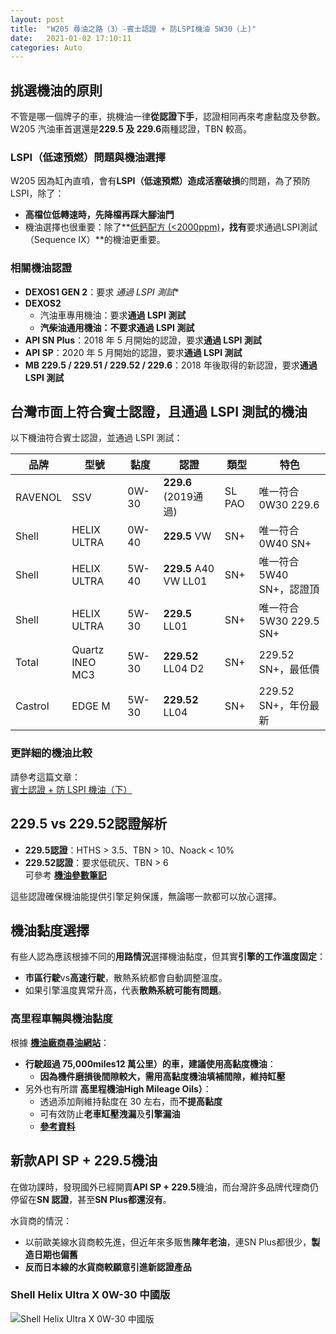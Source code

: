 ```yaml
---
layout: post
title:  "W205 尋油之路（3）-賓士認證 + 防LSPI機油 5W30（上)"
date:   2021-01-02 17:10:11
categories: Auto
---
```

## 挑選機油的原則

不管是哪一個牌子的車，挑機油一律**從認證下手**，認證相同再來考慮黏度及參數。  
W205 汽油車首選還是**229.5 及 229.6**兩種認證，TBN 較高。

### **LSPI（低速預燃）問題與機油選擇**
W205 因為缸內直噴，會有**LSPI（低速預燃）造成活塞破損**的問題，為了預防 LSPI，除了：
- **高檔位低轉速時，先降檔再踩大腳油門**
- 機油選擇也很重要：除了**[低鈣配方 (<2000ppm)](https://1stbenz.github.io/2021/oil-parameter.html)**，找有**要求通過LSPI測試（Sequence IX）**的機油更重要。

### **相關機油認證**
- **DEXOS1 GEN 2**：要求 *通過 LSPI 測試**
- **DEXOS2**
  - 汽油車專用機油：要求**通過 LSPI 測試**
  - **汽柴油通用機油：不要求通過 LSPI 測試**
- **API SN Plus**：2018 年 5 月開始的認證，要求**通過 LSPI 測試**
- **API SP**：2020 年 5 月開始的認證，要求**通過 LSPI 測試**
- **MB 229.5 / 229.51 / 229.52 / 229.6**：2018 年後取得的新認證，要求**通過 LSPI 測試**

## **台灣市面上符合賓士認證，且通過 LSPI 測試的機油**
以下機油符合賓士認證，並通過 LSPI 測試：

| 品牌    | 型號 | 黏度  | 認證 | 類型  | 特色 |
|---------|------|------|------|------|------|
| RAVENOL | SSV  | 0W-30 | **229.6** (2019通過) | SL PAO | 唯一符合 0W30 229.6 |
| Shell   | HELIX ULTRA | 0W-40 | **229.5** VW | SN+ | 唯一符合 0W40 SN+ |
| Shell   | HELIX ULTRA | 5W-40 | **229.5** A40 VW LL01 | SN+ | 唯一符合 5W40 SN+，認證頂 |
| Shell   | HELIX ULTRA | 5W-30 | **229.5** LL01 | SN+ | 唯一符合 5W30 229.5 SN+ |
| Total   | Quartz INEO MC3 | 5W-30 | **229.52** LL04 D2 | SN+ | 229.52 SN+，最低價 |
| Castrol | EDGE M | 5W-30 | **229.52** LL04 | SN+ | 229.52 SN+，年份最新 |

### **更詳細的機油比較**
請參考這篇文章：  
[賓士認證 + 防 LSPI 機油（下）](https://1stbenz.github.io/2021/benz-and-lspi-02.html)

## **229.5 vs 229.52認證解析**
- **229.5認證**：HTHS > 3.5、TBN > 10、Noack < 10%
- **229.52認證**：要求低硫灰、TBN > 6  
  可參考 **[機油參數筆記](https://1stbenz.github.io/2021/oil-parameter.html)**

這些認證確保機油能提供引擎足夠保護，無論哪一款都可以放心選擇。

## **機油黏度選擇**
有些人認為應該根據不同的**用路情況**選擇機油黏度，但其實**引擎的工作溫度固定**：
- **市區行駛**vs**高速行駛**，散熱系統都會自動調整溫度。
- 如果引擎溫度異常升高，代表**散熱系統可能有問題**。

### **高里程車輛與機油黏度**
根據 **[機油廠商尋油網站](https://1stbenz.github.io/2020/oil-finder.html)**：
- **行駛超過 75,000miles12 萬公里）**的車，建議使用**高黏度機油**：
  - **因為機件磨損後間隙較大，需用高黏度機油填補間隙，維持缸壓**
- 另外也有所謂 **高里程機油High Mileage Oils）**：
  - 透過添加劑維持黏度在 30 左右，而**不提高黏度**
  - 可有效防止**老車缸壓洩漏**及**引擎漏油**
  - **[參考資料](https://www.machinerylubrication.com/Read/31414/high-mileage-oil)**

## **新款API SP + 229.5機油**
在做功課時，發現國外已經開賣**API SP + 229.5**機油，而台灣許多品牌代理商仍停留在**SN 認證**，甚至**SN Plus都還沒有**。

水貨商的情況：
- 以前歐美線水貨商較先進，但近年來多販售**陳年老油**，連SN Plus都很少，**製造日期也偏舊**
- **反而日本線的水貨商較願意引進新認證產品**

### **Shell Helix Ultra X 0W-30 中國版**
![Shell Helix Ultra X 0W-30 中國版](https://attach.mobile01.com/attach/202104/mobile01-bdcd0398015144b90240dd50446d80a4.jpg)
